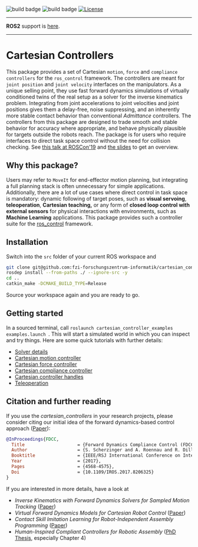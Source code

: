 ![build badge](https://github.com/fzi-forschungszentrum-informatik/cartesian_controllers/actions/workflows/industrial_ci_melodic_action.yml/badge.svg)
![build badge](https://github.com/fzi-forschungszentrum-informatik/cartesian_controllers/actions/workflows/industrial_ci_noetic_action.yml/badge.svg)
[![License](https://img.shields.io/badge/License-BSD_3--Clause-blue.svg)](https://opensource.org/licenses/BSD-3-Clause)

---

**ROS2** support is [here](https://github.com/fzi-forschungszentrum-informatik/cartesian_controllers/tree/ros2).

---


# Cartesian Controllers
This package provides a set of Cartesian `motion`, `force` and `compliance controllers` for the `ros_control` framework.
The controllers are meant for `joint position` and `joint velocity` interfaces on the manipulators.
As a unique selling point, they use fast forward dynamics simulations of
virtually conditioned twins of the real setup as a solver for the inverse kinematics problem.
Integrating from joint accelerations to joint velocities and joint positions
gives them a delay-free, noise suppressing, and an inherently more stable contact behavior than conventional
*Admittance* controllers.
The controllers from this package are designed to trade smooth and stable behavior for accuracy where
appropriate, and behave physically plausible for targets outside the robots reach.
The package is for users who require interfaces to direct task space control
without the need for collision checking.
See [this talk at ROSCon'19](https://vimeo.com/378682968) and [the
slides](https://roscon.ros.org/2019/talks/roscon2019_cartesiancontrollers.pdf)
to get an overview.

## Why this package?
Users may refer to `MoveIt` for end-effector motion planning, but 
integrating a full planning stack is often unnecessary for simple applications.
Additionally, there are a lot of use cases where direct control in task space is mandatory:
dynamic following of target poses, such as **visual servoing**, **teleoperation**, **Cartesian teaching,** or
any form of **closed loop control with external sensors** for physical interactions with environments, such as **Machine Learning** applications.
This package provides such a controller suite for the [ros_control](http://wiki.ros.org/ros_control) framework.

## Installation
Switch into the `src` folder of your current ROS workspace and
```bash
git clone git@github.com:fzi-forschungszentrum-informatik/cartesian_controllers.git
rosdep install --from-paths ./ --ignore-src -y
cd ..
catkin_make -DCMAKE_BUILD_TYPE=Release
```
Source your workspace again and you are ready to go.

## Getting started
In a sourced terminal, call `roslaunch cartesian_controller_examples
examples.launch `. This will start a simulated world in which you can inspect
and try things. Here are some quick tutorials with further details:
- [Solver details](resources/doc/Solver_details.md)
- [Cartesian motion controller](cartesian_motion_controller/README.md)
- [Cartesian force controller](cartesian_force_controller/README.md)
- [Cartesian compliance controller](cartesian_compliance_controller/README.md)
- [Cartesian controller handles](cartesian_controller_handles/README.md)
- [Teleoperation](cartesian_controller_utilities/README.md)

## Citation and further reading
If you use the *cartesian_controllers* in your research projects, please
consider citing our initial idea of the forward dynamics-based control
approach ([Paper](https://ieeexplore.ieee.org/document/8206325)):
```bibtex
@InProceedings{FDCC,
  Title                    = {Forward Dynamics Compliance Control (FDCC): A new approach to cartesian compliance for robotic manipulators},
  Author                   = {S. Scherzinger and A. Roennau and R. Dillmann},
  Booktitle                = {IEEE/RSJ International Conference on Intelligent Robots and Systems (IROS)},
  Year                     = {2017},
  Pages                    = {4568-4575},
  Doi                      = {10.1109/IROS.2017.8206325}
}

```

If you are interested in more details, have a look at
- *Inverse Kinematics with Forward Dynamics Solvers for Sampled Motion Tracking* ([Paper](https://arxiv.org/pdf/1908.06252.pdf))
- *Virtual Forward Dynamics Models for Cartesian Robot Control* ([Paper](https://arxiv.org/pdf/2009.11888.pdf))
- *Contact Skill Imitation Learning for Robot-Independent Assembly Programming* ([Paper](https://arxiv.org/pdf/1908.06272.pdf))
- *Human-Inspired Compliant Controllers for Robotic Assembly* ([PhD Thesis](https://publikationen.bibliothek.kit.edu/1000139834), especially Chapter 4)

